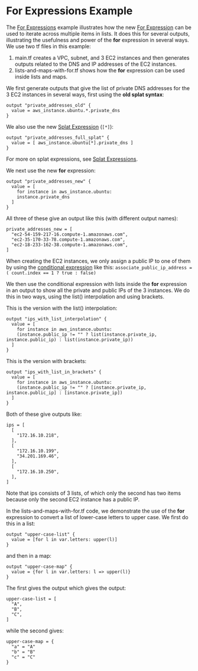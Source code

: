 # For Expressions Example
The [For Expressions](./for-expressions) example illustrates how the new [For Expression](https://www.terraform.io/docs/configuration/expressions.html#for-expressions) can be used to iterate across multiple items in lists. It does this for several outputs, illustrating the usefulness and power of the **for** expression in several ways.  We use two tf files in this example:
1. main.tf creates a VPC, subnet, and 3 EC2 instances and then generates outputs related to the DNS and IP addresses of the EC2 instances.
1. lists-and-maps-with-for.tf shows how the **for** expression can be used inside lists and maps.

We first generate outputs that give the list of private DNS addresses for the 3 EC2 instances in several ways, first using the **old splat syntax**:
```
output "private_addresses_old" {
  value = aws_instance.ubuntu.*.private_dns
}
```

We also use the new [Splat Expression](https://www.hashicorp.com/blog/terraform-0-12-generalized-splat-operator) (`[*]`):
```
output "private_addresses_full_splat" {
  value = [ aws_instance.ubuntu[*].private_dns ]
}
```

For more on splat expressions, see [Splat Expressions](https://www.terraform.io/docs/configuration/expressions.html#splat-expressions).

We next use the new **for** expression:
```
output "private_addresses_new" {
  value = [
    for instance in aws_instance.ubuntu:
    instance.private_dns
  ]
}
```
All three of these give an output like this (with different output names):
```
private_addresses_new = [
  "ec2-54-159-217-16.compute-1.amazonaws.com",
  "ec2-35-170-33-78.compute-1.amazonaws.com",
  "ec2-18-233-162-38.compute-1.amazonaws.com",
]
```

When creating the EC2 instances, we only assign a public IP to one of them by using the [conditional expression](https://www.terraform.io/docs/configuration/expressions.html#conditional-expressions) like this: `associate_public_ip_address = ( count.index == 1 ? true : false)`

We then use the conditional expression with lists inside the **for** expression in an output to show all the private and public IPs of the 3 instances.  We do this in two ways, using the list() interpolation and using brackets.

This is the version with the list() interpolation:
```
output "ips_with_list_interpolation" {
  value = [
    for instance in aws_instance.ubuntu:
    (instance.public_ip != "" ? list(instance.private_ip, instance.public_ip) : list(instance.private_ip))
  ]
}
```

This is the version with brackets:
```
output "ips_with_list_in_brackets" {
  value = [
    for instance in aws_instance.ubuntu:
    (instance.public_ip != "" ? [instance.private_ip, instance.public_ip] : [instance.private_ip])
  ]
}
```

Both of these give outputs like:
```
ips = [
  [
    "172.16.10.218",
  ],
  [
    "172.16.10.199",
    "34.201.169.46",
  ],
  [
    "172.16.10.250",
  ],
]
```
Note that ips consists of 3 lists, of which only the second has two items because only the second EC2 instance has a public IP.

In the lists-and-maps-with-for.tf code, we demonstrate the use of the **for** expression to convert a list of lower-case letters to upper case. We first do this in a list:
```
output "upper-case-list" {
  value = [for l in var.letters: upper(l)]
}
```
and then in a map:
```
output "upper-case-map" {
  value = {for l in var.letters: l => upper(l)}
}
```
The first gives the output
which gives the output:
```
upper-case-list = [
  "A",
  "B",
  "C",
]
```
while the second gives:
```
upper-case-map = {
  "a" = "A"
  "b" = "B"
  "c" = "C"
}
```
